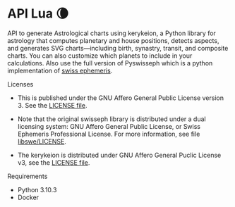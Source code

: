 # API Lua 🌘

API to generate Astrological charts using kerykeion, a Python library for astrology that computes planetary and house positions, detects aspects, and generates SVG charts—including birth, synastry, transit, and composite charts. You can also customize which planets to include in your calculations. Also use the full version of Pyswisseph which is a python implementation of [swiss ephemeris](https://github.com/astrorigin/pyswisseph).

Licenses

- This is published under the GNU Affero General Public License version 3. See the [LICENSE file](https://github.com/andreideholte/api-lua/blob/main/LICENSE).

- Note that the original swisseph library is distributed under a dual licensing system: GNU Affero General Public License, or Swiss Ephemeris Professional License. For more information, see file [libswe/LICENSE](https://github.com/astrorigin/swisseph/blob/696bda432298d482d27e67a0cf1238920301a7dd/LICENSE).

- The kerykeion is distributed under GNU Affero General Puclic License v3, see the [LICENSE file](https://github.com/g-battaglia/kerykeion/blob/master/LICENSE).

Requirements

- Python 3.10.3
- Docker
